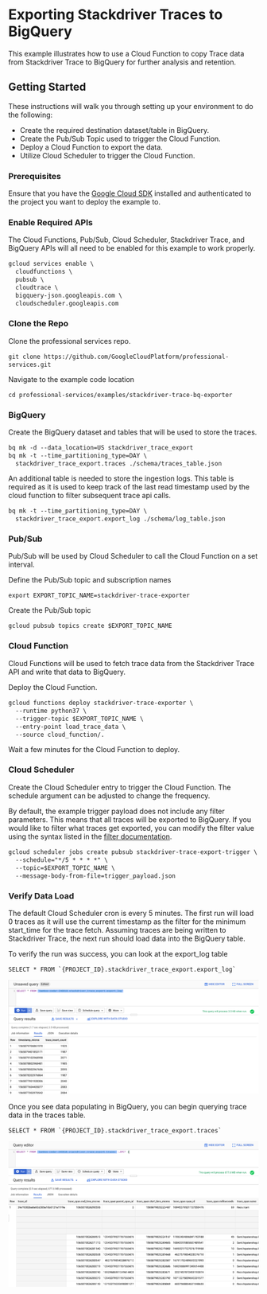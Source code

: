 # Exporting Stackdriver Traces to BigQuery
  
This example illustrates how to use a Cloud Function to copy Trace data from Stackdriver Trace to BigQuery for
further analysis and retention.

## Getting Started

These instructions will walk you through setting up your environment to do the
following:

* Create the required destination dataset/table in BigQuery.
* Create the Pub/Sub Topic used to trigger the Cloud Function.
* Deploy a Cloud Function to export the data.
* Utilize Cloud Scheduler to trigger the Cloud Function.

### Prerequisites

Ensure that you have the [Google Cloud SDK](https://cloud.google.com/sdk/install) installed and authenticated to the project you want
to deploy the example to.

### Enable Required APIs

The Cloud Functions, Pub/Sub, Cloud Scheduler, Stackdriver Trace, and BigQuery APIs will all need to be enabled for this example to work properly.

```
gcloud services enable \
  cloudfunctions \
  pubsub \
  cloudtrace \
  bigquery-json.googleapis.com \
  cloudscheduler.googleapis.com 
```

### Clone the Repo

Clone the professional services repo.
```
git clone https://github.com/GoogleCloudPlatform/professional-services.git
```

Navigate to the example code location
```
cd professional-services/examples/stackdriver-trace-bq-exporter
```

### BigQuery

Create the BigQuery dataset and tables that will be used to store the traces.

```
bq mk -d --data_location=US stackdriver_trace_export
bq mk -t --time_partitioning_type=DAY \
  stackdriver_trace_export.traces ./schema/traces_table.json
```

An additional table is needed to store the ingestion logs. This table is required as it is used to keep track of the
last read timestamp used by the cloud function to filter subsequent trace api calls.

```
bq mk -t --time_partitioning_type=DAY \
  stackdriver_trace_export.export_log ./schema/log_table.json
```

### Pub/Sub

Pub/Sub will be used by Cloud Scheduler to call the Cloud Function on a set interval.

Define the Pub/Sub topic and subscription names
```
export EXPORT_TOPIC_NAME=stackdriver-trace-exporter
```

Create the Pub/Sub topic
```
gcloud pubsub topics create $EXPORT_TOPIC_NAME
```


### Cloud Function

Cloud Functions will be used to fetch trace data from the Stackdriver Trace API and write that data to BigQuery.


Deploy the Cloud Function.
```
gcloud functions deploy stackdriver-trace-exporter \
  --runtime python37 \
  --trigger-topic $EXPORT_TOPIC_NAME \
  --entry-point load_trace_data \
  --source cloud_function/.
```

Wait a few minutes for the Cloud Function to deploy.


### Cloud Scheduler

Create the Cloud Scheduler entry to trigger the Cloud Function. The schedule argument can be adjusted to change the frequency.

By default, the example trigger payload does not include any filter parameters. This means that all traces will be exported to BigQuery. If you would like to filter what traces get exported, you can modify the filter value using the syntax listed in the [filter documentation](https://cloud.google.com/trace/docs/trace-filters).
```
gcloud scheduler jobs create pubsub stackdriver-trace-export-trigger \
  --schedule="*/5 * * * *" \
  --topic=$EXPORT_TOPIC_NAME \
  --message-body-from-file=trigger_payload.json
```

### Verify Data Load

The default Cloud Scheduler cron is every 5 minutes. The first run will load 0 traces as it will use the current timestamp as the filter for the minimum start_time for the trace fetch. Assuming traces are being written to Stackdriver Trace, the next run should load data into the BigQuery table.

To verify the run was success, you can look at the export_log table
```
SELECT * FROM `{PROJECT_ID}.stackdriver_trace_export.export_log`

```
![BigQuery Export Log Screenshot](img/export_log_screenshot.png)


Once you see data populating in BigQuery, you can begin querying trace data in the traces table.
```
SELECT * FROM `{PROJECT_ID}.stackdriver_trace_export.traces`

```
![BigQuery Traces Screenshot](img/trace_screenshot.png)